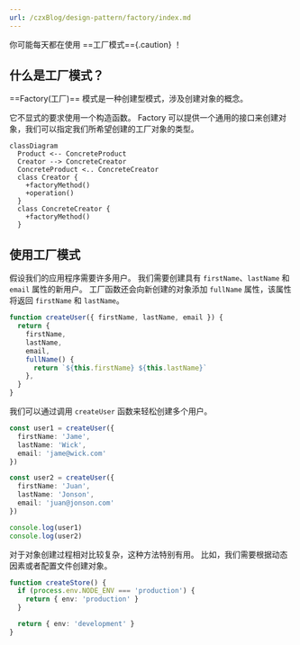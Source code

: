 ```yaml
---
url: /czxBlog/design-pattern/factory/index.md
---
```

你可能每天都在使用 ==工厂模式=={.caution} ！

## 什么是工厂模式？

\==Factory(工厂)== 模式是一种创建型模式，涉及创建对象的概念。

它不显式的要求使用一个构造函数。
Factory 可以提供一个通用的接口来创建对象，我们可以指定我们所希望创建的工厂对象的类型。

```mermaid
classDiagram
  Product <-- ConcreteProduct
  Creator --> ConcreteCreator
  ConcreteProduct <.. ConcreteCreator
  class Creator {
    +factoryMethod()
    +operation()
  }
  class ConcreteCreator {
    +factoryMethod()
  }
```

## 使用工厂模式

假设我们的应用程序需要许多用户。
我们需要创建具有 `firstName`、`lastName` 和 `email` 属性的新用户。
工厂函数还会向新创建的对象添加 `fullName` 属性，该属性将返回 `firstName` 和 `lastName`。

```ts
function createUser({ firstName, lastName, email }) {
  return {
    firstName,
    lastName,
    email,
    fullName() {
      return `${this.firstName} ${this.lastName}`
    },
  }
}
```

我们可以通过调用 `createUser` 函数来轻松创建多个用户。

```ts
const user1 = createUser({
  firstName: 'Jame',
  lastName: 'Wick',
  email: 'jame@wick.com'
})

const user2 = createUser({
  firstName: 'Juan',
  lastName: 'Jonson',
  email: 'juan@jonson.com'
})

console.log(user1)
console.log(user2)
```

对于对象创建过程相对比较复杂，这种方法特别有用。
比如，我们需要根据动态因素或者配置文件创建对象。

```ts
function createStore() {
  if (process.env.NODE_ENV === 'production') {
    return { env: 'production' }
  }

  return { env: 'development' }
}
```
